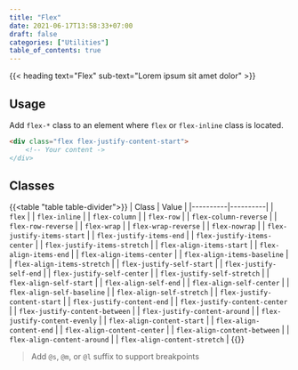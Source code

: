 ```yaml
---
title: "Flex"
date: 2021-06-17T13:58:33+07:00
draft: false
categories: ["Utilities"]
table_of_contents: true
---
```


{{< heading text="Flex" sub-text="Lorem ipsum sit amet dolor" >}}

## Usage

Add `flex-*` class to an element where `flex` or `flex-inline` class is located.

``` html
<div class="flex flex-justify-content-start">
    <!-- Your content ->
</div>
```

## Classes

{{<table "table table-divider">}}
| Class | Value |
|----------|----------|
| `flex` |
| `flex-inline` |
| `flex-column` |
| `flex-row` |
| `flex-column-reverse` |
| `flex-row-reverse` |
| `flex-wrap` |
| `flex-wrap-reverse` |
| `flex-nowrap` |
| `flex-justify-items-start` |
| `flex-justify-items-end` |
| `flex-justify-items-center` |
| `flex-justify-items-stretch` |
| `flex-align-items-start` |
| `flex-align-items-end` |
| `flex-align-items-center` |
| `flex-align-items-baseline` |
| `flex-align-items-stretch` |
| `flex-justify-self-start` |
| `flex-justify-self-end` |
| `flex-justify-self-center` |
| `flex-justify-self-stretch` |
| `flex-align-self-start` |
| `flex-align-self-end` |
| `flex-align-self-center` |
| `flex-align-self-baseline` |
| `flex-align-self-stretch` |
| `flex-justify-content-start` |
| `flex-justify-content-end` |
| `flex-justify-content-center` |
| `flex-justify-content-between` |
| `flex-justify-content-around` |
| `flex-justify-content-evenly` |
| `flex-align-content-start` |
| `flex-align-content-end` |
| `flex-align-content-center` |
| `flex-align-content-between` |
| `flex-align-content-around` |
| `flex-align-content-stretch` |
{{</table>}}

> Add `@s`, `@m`, or `@l` suffix to support breakpoints